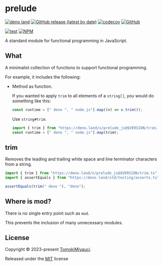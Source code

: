 # prelude

[![deno land](http://img.shields.io/badge/available%20on-deno.land/x-lightgrey.svg?logo=deno)](https://deno.land/x/prelude_js)
[![GitHub release (latest by date)](https://img.shields.io/github/v/release/TomokiMiyauci/prelude)](https://github.com/TomokiMiyauci/prelude/releases)
[![codecov](https://codecov.io/github/TomokiMiyauci/prelude/branch/main/graph/badge.svg)](https://codecov.io/gh/TomokiMiyauci/prelude)
[![GitHub](https://img.shields.io/github/license/TomokiMiyauci/prelude)](https://github.com/TomokiMiyauci/prelude/blob/main/LICENSE)

[![test](https://github.com/TomokiMiyauci/prelude/actions/workflows/test.yaml/badge.svg)](https://github.com/TomokiMiyauci/prelude/actions/workflows/test.yaml)
[![NPM](https://nodei.co/npm/@miyauci/prelude.png?mini=true)](https://nodei.co/npm/@miyauci/prelude/)

A standard module for functional programming in JavaScript.

## What

A minimalist collection of functions to support functional programming.

For example, it includes the following:

- Method as function.

  If you wanted to apply `trim` to all elements of a `string[]`, you would do
  something like this:

  ```ts
  const runtime = [" deno ", " node.js"].map((v) => v.trim());
  ```

  Use `string#trim`.

  ```ts
  import { trim } from "https://deno.land/x/prelude_js@$VERSION/trim.ts";
  const runtime = [" deno ", " node.js"].map(trim);
  ```

## trim

Removes the leading and trailing white space and line terminator characters from
a string.

```ts
import { trim } from "https://deno.land/x/prelude_js@$VERSION/trim.ts";
import { assertEquals } from "https://deno.land/std/testing/asserts.ts";

assertEquals(trim(" deno "), "deno");
```

## Where is mod?

There is no single entry point such as `mod`.

This prevents the inclusion of many unnecessary modules.

## License

Copyright © 2023-present [TomokiMiyauci](https://github.com/TomokiMiyauci).

Released under the [MIT](./LICENSE) license
